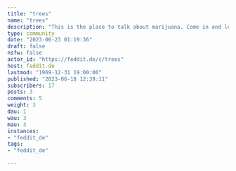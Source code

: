 ```yaml
---
title: "trees" 
name: "trees"
description: "This is the place to talk about marijuana. Come in and let’s get this community going!"
type: community
date: "2023-06-23 01:19:36"
draft: false
nsfw: false
actor_id: "https://feddit.de/c/trees"
host: feddit.de
lastmod: "1969-12-31 19:00:00"
published: "2023-06-18 12:39:11"
subscribers: 17
posts: 3
comments: 5
weight: 3
dau: 1
wau: 3
mau: 3
instances:
- "feddit_de"
tags: 
- "feddit_de"

---
```

